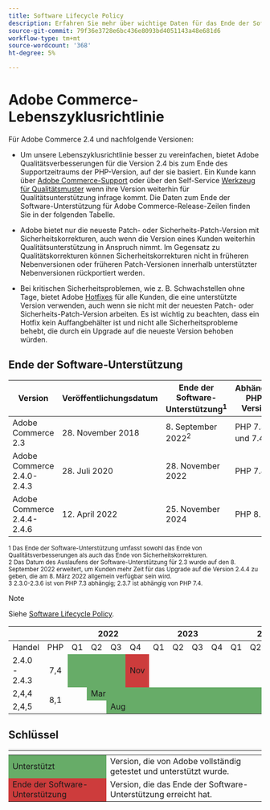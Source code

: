 ```yaml
---
title: Software Lifecycle Policy
description: Erfahren Sie mehr über wichtige Daten für das Ende der Softwareunterstützung für Adobe Commerce-Versionen.
source-git-commit: 79f36e3728e6bc436e8093bd4051143a48e681d6
workflow-type: tm+mt
source-wordcount: '368'
ht-degree: 5%

---
```



# Adobe Commerce-Lebenszyklusrichtlinie

Für Adobe Commerce 2.4 und nachfolgende Versionen:

- Um unsere Lebenszyklusrichtlinie besser zu vereinfachen, bietet Adobe Qualitätsverbesserungen für die Version 2.4 bis zum Ende des Supportzeitraums der PHP-Version, auf der sie basiert. Ein Kunde kann über [Adobe Commerce-Support](https://developer.adobe.com/commerce/contributor/community/support/) oder über den Self-Service [Werkzeug für Qualitätsmuster](https://devdocs.magento.com/quality-patches/tool.html) wenn ihre Version weiterhin für Qualitätsunterstützung infrage kommt. Die Daten zum Ende der Software-Unterstützung für Adobe Commerce-Release-Zeilen finden Sie in der folgenden Tabelle.

- Adobe bietet nur die neueste Patch- oder Sicherheits-Patch-Version mit Sicherheitskorrekturen, auch wenn die Version eines Kunden weiterhin Qualitätsunterstützung in Anspruch nimmt. Im Gegensatz zu Qualitätskorrekturen können Sicherheitskorrekturen nicht in früheren Nebenversionen oder früheren Patch-Versionen innerhalb unterstützter Nebenversionen rückportiert werden.

- Bei kritischen Sicherheitsproblemen, wie z. B. Schwachstellen ohne Tage, bietet Adobe [Hotfixes](https://support.magento.com/hc/en-us/sections/360003869892-Known-issues-patches-attached-) für alle Kunden, die eine unterstützte Version verwenden, auch wenn sie nicht mit der neuesten Patch- oder Sicherheits-Patch-Version arbeiten. Es ist wichtig zu beachten, dass ein Hotfix kein Auffangbehälter ist und nicht alle Sicherheitsprobleme behebt, die durch ein Upgrade auf die neueste Version behoben würden.

## Ende der Software-Unterstützung

| Version | Veröffentlichungsdatum | Ende der Software-Unterstützung<sup>1</sup> | Abhängige PHP-Version |
| -------------------------------- | ----------------- | ----------------------------------- | --------------------------- |
| Adobe Commerce 2.3 | 28. November 2018 | 8. September 2022<sup>2</sup> | PHP 7.3 und 7.4<sup>3</sup> |
| Adobe Commerce 2.4.0-2.4.3 | 28. Juli 2020 | 28. November 2022 | PHP 7.4 |
| Adobe Commerce 2.4.4-2.4.6 | 12. April 2022 | 25. November 2024 | PHP 8.1 |

<sup>1 Das Ende der Software-Unterstützung umfasst sowohl das Ende von Qualitätsverbesserungen als auch das Ende von Sicherheitskorrekturen.</sup><br>
<sup>2 Das Datum des Auslaufens der Software-Unterstützung für 2.3 wurde auf den 8. September 2022 erweitert, um Kunden mehr Zeit für das Upgrade auf die Version 2.4.4 zu geben, die am 8. März 2022 allgemein verfügbar sein wird.</sup><br>
<sup>3 2.3.0-2.3.6 ist von PHP 7.3 abhängig; 2.3.7 ist abhängig von PHP 7.4.</sup>

>[!NOTE]
>
>Siehe [Software Lifecycle Policy](https://www.adobe.com/content/dam/cc/en/legal/terms/enterprise/pdfs/Adobe-Commerce-Software-Lifecycle-Policy.pdf).

<table>
<thead>
  <tr>
    <th colspan="2"></th>
    <th colspan="4">2022</th>
    <th colspan="4">2023</th>
    <th colspan="4">2024</th>
  </tr>
</thead>
<tbody>
  <tr>
    <td>Handel</td>
    <td>PHP</td>
    <td>Q1</td>
    <td>Q2</td>
    <td>Q3</td>
    <td>Q4</td>
    <td>Q1</td>
    <td>Q2</td>
    <td>Q3</td>
    <td>Q4</td>
    <td>Q1</td>
    <td>Q2</td>
    <td>Q3</td>
    <td>Q4</td>
  </tr>
  <tr>
    <td>2.4.0 - 2.4.3</td>
    <td style="text-align:center">7,4</td>
    <td colspan="3" style="background-color:#67ac68;"></td>
    <td style="background-color:#cd3c3c;">Nov</td>
    <td colspan="8" ></td>
  </tr>
  <tr>
    <td>2,4,4</td>
    <td rowspan="2" style="text-align:center">8,1</td>
    <td></td>
    <td colspan="10" style="background-color:#67ac68;">Mar</td>
    <td rowspan="2" style="background-color:#cd3c3c;">Nov</td>
  </tr>
  <tr>
    <td>2,4,5</td>
    <td colspan="2"></td>
    <td colspan="9" style="background-color:#67ac68;">Aug</td>
  </tr>
</tbody>
</table>

## Schlüssel

<table>
  <thead>
   <tr>
    <th></th>
    <th></th>
   </tr>
  </thead>
 <tbody>
  <tr>
   <td style="background-color:#67ac68;">Unterstützt</td>
   <td>Version, die von Adobe vollständig getestet und unterstützt wurde.</td>
  </tr>
  <tr>
   <td style="background-color:#cd3c3c;">Ende der Software-Unterstützung</td>
   <td>Version, die das Ende der Software-Unterstützung erreicht hat.</td>
  </tr>
 </tbody>
</table>
